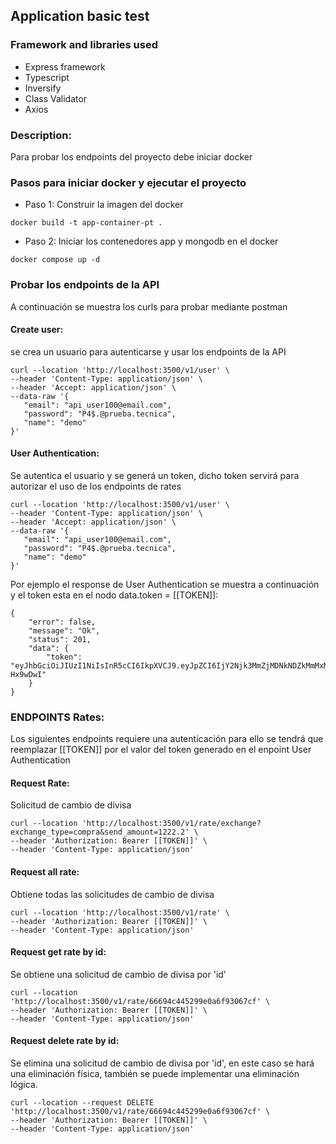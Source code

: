 
## Application basic test

### Framework and libraries used

- Express framework
- Typescript
- Inversify
- Class Validator
- Axios

### Description:
Para probar los endpoints del proyecto debe iniciar docker

### Pasos para iniciar docker y ejecutar el proyecto

- Paso 1: Construir la imagen del docker
```
docker build -t app-container-pt .
```
- Paso 2: Iniciar los contenedores app y mongodb en el docker
```
docker compose up -d
```

### Probar los endpoints de la API

A continuación se muestra los curls para probar mediante postman


#### Create user: 
se crea un usuario para autenticarse y usar los endpoints de la API
 ```
 curl --location 'http://localhost:3500/v1/user' \
--header 'Content-Type: application/json' \
--header 'Accept: application/json' \
--data-raw '{
    "email": "api_user100@email.com",
    "password": "P4$.@prueba.tecnica",
    "name": "demo"
}'
 ```

#### User Authentication: 

Se autentica el usuario y se generá un token, dicho token servirá para autorizar el uso de los endpoints de rates
 ```
curl --location 'http://localhost:3500/v1/user' \
--header 'Content-Type: application/json' \
--header 'Accept: application/json' \
--data-raw '{
    "email": "api_user100@email.com",
    "password": "P4$.@prueba.tecnica",
    "name": "demo"
}'
  ```
Por ejemplo el response de User Authentication se muestra a continuación y el token esta en el nodo data.token = [[TOKEN]]:
```
{
    "error": false,
    "message": "Ok",
    "status": 201,
    "data": {
        "token": "eyJhbGciOiJIUzI1NiIsInR5cCI6IkpXVCJ9.eyJpZCI6IjY2Njk3MmZjMDNkNDZkMmMxMDg2NzBhYiIsImlhdCI6MTcxODE4Njc1OCwiZXhwIjoxNzE4MTg3NjU4fQ.P9i5hc8tnTSSNZyDZkCEGyhG0MRueiuK_df-Hx9wDwI"
    }
}
```

### ENDPOINTS Rates:
Los siguientes endpoints requiere una autenticación para ello se tendrá que reemplazar [[TOKEN]] por el valor del token generado en el enpoint User Authentication

#### Request Rate:
Solicitud de cambio de divisa
 ```
curl --location 'http://localhost:3500/v1/rate/exchange?exchange_type=compra&send_amount=1222.2' \
--header 'Authorization: Bearer [[TOKEN]]' \
--header 'Content-Type: application/json'
  ```


#### Request all rate: 
Obtiene todas las solicitudes de cambio de divisa
 ```
curl --location 'http://localhost:3500/v1/rate' \
--header 'Authorization: Bearer [[TOKEN]]' \
--header 'Content-Type: application/json'
  ```

#### Request get rate by id: 
Se obtiene una solicitud de cambio de divisa por 'id'
 ```
curl --location 'http://localhost:3500/v1/rate/66694c445299e0a6f93067cf' \
--header 'Authorization: Bearer [[TOKEN]]' \
--header 'Content-Type: application/json'
  ```

#### Request delete rate by id:
Se elimina una solicitud de cambio de divisa por 'id', en este caso se hará una eliminación física, también se puede implementar una eliminación lógica.
 ```
curl --location --request DELETE 'http://localhost:3500/v1/rate/66694c445299e0a6f93067cf' \
--header 'Authorization: Bearer [[TOKEN]]' \
--header 'Content-Type: application/json'
  ```
